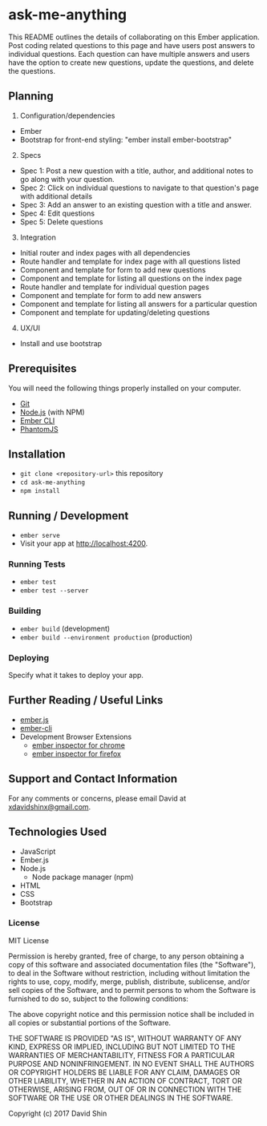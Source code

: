 # ask-me-anything

This README outlines the details of collaborating on this Ember application.
Post coding related questions to this page and have users post answers to individual questions. Each question can have multiple answers and users have the option to create new questions, update the questions, and delete the questions.

## Planning

1. Configuration/dependencies
* Ember
* Bootstrap for front-end styling: "ember install ember-bootstrap"

2. Specs
* Spec 1: Post a new question with a title, author, and additional notes to go along with your question.
* Spec 2: Click on individual questions to navigate to that question's page with additional details
* Spec 3: Add an answer to an existing question with a title and answer.
* Spec 4: Edit questions
* Spec 5: Delete questions

3. Integration
* Initial router and index pages with all dependencies
* Route handler and template for index page with all questions listed
* Component and template for form to add new questions
* Component and template for listing all questions on the index page
* Route handler and template for individual question pages
* Component and template for form to add new answers
* Component and template for listing all answers for a particular question
* Component and template for updating/deleting questions

4. UX/UI
* Install and use bootstrap

## Prerequisites

You will need the following things properly installed on your computer.

* [Git](https://git-scm.com/)
* [Node.js](https://nodejs.org/) (with NPM)
* [Ember CLI](https://ember-cli.com/)
* [PhantomJS](http://phantomjs.org/)

## Installation

* `git clone <repository-url>` this repository
* `cd ask-me-anything`
* `npm install`

## Running / Development

* `ember serve`
* Visit your app at [http://localhost:4200](http://localhost:4200).

### Running Tests

* `ember test`
* `ember test --server`

### Building

* `ember build` (development)
* `ember build --environment production` (production)

### Deploying

Specify what it takes to deploy your app.

## Further Reading / Useful Links

* [ember.js](http://emberjs.com/)
* [ember-cli](https://ember-cli.com/)
* Development Browser Extensions
  * [ember inspector for chrome](https://chrome.google.com/webstore/detail/ember-inspector/bmdblncegkenkacieihfhpjfppoconhi)
  * [ember inspector for firefox](https://addons.mozilla.org/en-US/firefox/addon/ember-inspector/)

## Support and Contact Information

For any comments or concerns, please email David at xdavidshinx@gmail.com.

## Technologies Used

* JavaScript
* Ember.js
* Node.js
  * Node package manager (npm)
* HTML
* CSS
* Bootstrap

### License

MIT License

Permission is hereby granted, free of charge, to any person obtaining a copy of this software and associated documentation files (the "Software"), to deal in the Software without restriction, including without limitation the rights to use, copy, modify, merge, publish, distribute, sublicense, and/or sell copies of the Software, and to permit persons to whom the Software is furnished to do so, subject to the following conditions:

The above copyright notice and this permission notice shall be included in all copies or substantial portions of the Software.

THE SOFTWARE IS PROVIDED "AS IS", WITHOUT WARRANTY OF ANY KIND, EXPRESS OR IMPLIED, INCLUDING BUT NOT LIMITED TO THE WARRANTIES OF MERCHANTABILITY, FITNESS FOR A PARTICULAR PURPOSE AND NONINFRINGEMENT. IN NO EVENT SHALL THE AUTHORS OR COPYRIGHT HOLDERS BE LIABLE FOR ANY CLAIM, DAMAGES OR OTHER LIABILITY, WHETHER IN AN ACTION OF CONTRACT, TORT OR OTHERWISE, ARISING FROM, OUT OF OR IN CONNECTION WITH THE SOFTWARE OR THE USE OR OTHER DEALINGS IN THE SOFTWARE.

Copyright (c) 2017 David Shin
